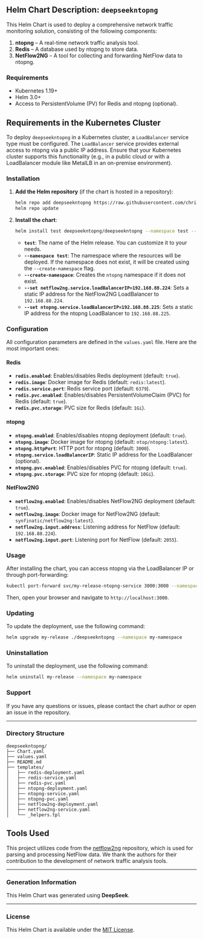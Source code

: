 ## Helm Chart Description: `deepseekntopng`

This Helm Chart is used to deploy a comprehensive network traffic monitoring solution, consisting of the following components:

1. **ntopng** – A real-time network traffic analysis tool.
2. **Redis** – A database used by ntopng to store data.
3. **NetFlow2NG** – A tool for collecting and forwarding NetFlow data to ntopng.

### Requirements

- Kubernetes 1.19+
- Helm 3.0+
- Access to PersistentVolume (PV) for Redis and ntopng (optional).

## Requirements in the Kubernetes Cluster

To deploy `deepseekntopng` in a Kubernetes cluster, a `LoadBalancer` service type must be configured. The `LoadBalancer` service provides external access to ntopng via a public IP address. Ensure that your Kubernetes cluster supports this functionality (e.g., in a public cloud or with a LoadBalancer module like MetalLB in an on-premise environment).

### Installation

1. **Add the Helm repository** (if the chart is hosted in a repository):

   ```bash
   helm repo add deepseekntopng https://raw.githubusercontent.com/christian6x/deepseekntopng/main/
   helm repo update
   ```

2. **Install the chart**:

   ```bash
   helm install test deepseekntopng/deepseekntopng --namespace test --create-namespace --set netflow2ng.service.loadBalancerIP=192.168.88.224 --set ntopng.service.loadBalancerIP=192.168.88.225
   ```

    - **`test`**: The name of the Helm release. You can customize it to your needs.
    - **`--namespace test`**: The namespace where the resources will be deployed. If the namespace does not exist, it will be created using the `--create-namespace` flag.
    - **`--create-namespace`**: Creates the `ntopng` namespace if it does not exist.
    - **`--set netflow2ng.service.loadBalancerIP=192.168.88.224`**: Sets a static IP address for the NetFlow2NG LoadBalancer to `192.168.88.224`.
    - **`--set ntopng.service.loadBalancerIP=192.168.88.225`**: Sets a static IP address for the ntopng LoadBalancer to `192.168.88.225`.

### Configuration

All configuration parameters are defined in the `values.yaml` file. Here are the most important ones:

#### Redis

- **`redis.enabled`**: Enables/disables Redis deployment (default: `true`).
- **`redis.image`**: Docker image for Redis (default: `redis:latest`).
- **`redis.service.port`**: Redis service port (default: `6379`).
- **`redis.pvc.enabled`**: Enables/disables PersistentVolumeClaim (PVC) for Redis (default: `true`).
- **`redis.pvc.storage`**: PVC size for Redis (default: `1Gi`).

#### ntopng

- **`ntopng.enabled`**: Enables/disables ntopng deployment (default: `true`).
- **`ntopng.image`**: Docker image for ntopng (default: `ntop/ntopng:latest`).
- **`ntopng.httpPort`**: HTTP port for ntopng (default: `3000`).
- **`ntopng.service.loadBalancerIP`**: Static IP address for the LoadBalancer (optional).
- **`ntopng.pvc.enabled`**: Enables/disables PVC for ntopng (default: `true`).
- **`ntopng.pvc.storage`**: PVC size for ntopng (default: `10Gi`).

#### NetFlow2NG

- **`netflow2ng.enabled`**: Enables/disables NetFlow2NG deployment (default: `true`).
- **`netflow2ng.image`**: Docker image for NetFlow2NG (default: `synfinatic/netflow2ng:latest`).
- **`netflow2ng.input.address`**: Listening address for NetFlow (default: `192.168.88.224`).
- **`netflow2ng.input.port`**: Listening port for NetFlow (default: `2055`).

### Usage

After installing the chart, you can access ntopng via the LoadBalancer IP or through port-forwarding:

```bash
kubectl port-forward svc/my-release-ntopng-service 3000:3000 --namespace my-namespace
```

Then, open your browser and navigate to `http://localhost:3000`.

### Updating

To update the deployment, use the following command:

```bash
helm upgrade my-release ./deepseekntopng --namespace my-namespace
```

### Uninstallation

To uninstall the deployment, use the following command:

```bash
helm uninstall my-release --namespace my-namespace
```

### Support

If you have any questions or issues, please contact the chart author or open an issue in the repository.

---

### Directory Structure

```
deepseekntopng/
├── Chart.yaml
├── values.yaml
├── README.md
├── templates/
│   ├── redis-deployment.yaml
│   ├── redis-service.yaml
│   ├── redis-pvc.yaml
│   ├── ntopng-deployment.yaml
│   ├── ntopng-service.yaml
│   ├── ntopng-pvc.yaml
│   ├── netflow2ng-deployment.yaml
│   ├── netflow2ng-service.yaml
│   └── _helpers.tpl
```

## Tools Used

This project utilizes code from the [netflow2ng](https://github.com/synfinatic/netflow2ng) repository, which is used for parsing and processing NetFlow data. We thank the authors for their contribution to the development of network traffic analysis tools.

---

### Generation Information

This Helm Chart was generated using **DeepSeek**.

---

### License

This Helm Chart is available under the [MIT License](LICENSE).

